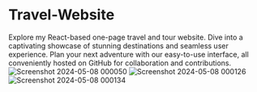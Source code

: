# Travel-Website
Explore my React-based one-page travel and tour website. Dive into a captivating showcase of stunning destinations and seamless user experience. Plan your next adventure with our easy-to-use interface, all conveniently hosted on GitHub for collaboration and contributions.
![Screenshot 2024-05-08 000050](https://github.com/Zetrio16/Travel-Website/assets/94230814/e6cd7254-c162-42bf-9edb-c300f495c5ba)
![Screenshot 2024-05-08 000126](https://github.com/Zetrio16/Travel-Website/assets/94230814/cd7724e1-3d69-401a-90de-fd7d69be5c69)
![Screenshot 2024-05-08 000134](https://github.com/Zetrio16/Travel-Website/assets/94230814/e6732d14-e596-49c9-b308-35493098c8ca)

